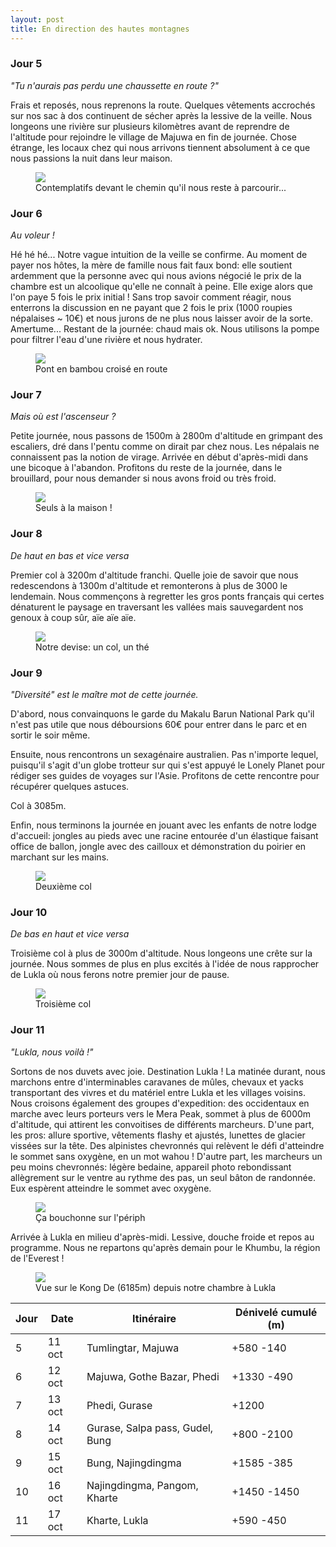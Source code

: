 ```yaml
---
layout: post
title: En direction des hautes montagnes
---
```



### Jour 5

*"Tu n'aurais pas perdu une chaussette en route ?"*

Frais et reposés, nous reprenons la route. Quelques vêtements accrochés sur nos sac à dos continuent de sécher après la lessive de la veille. Nous longeons une rivière sur plusieurs kilomètres avant de reprendre de l'altitude pour rejoindre le village de Majuwa en fin de journée. Chose étrange, les locaux chez qui nous arrivons tiennent absolument à ce que nous passions la nuit dans leur maison. 


<figure>
   <img src="/media/img/3/usback.jpeg" />
   <figcaption>Contemplatifs devant le chemin qu'il nous reste à parcourir...</figcaption>
</figure>

### Jour 6

*Au voleur !*

Hé hé hé... Notre vague intuition de la veille se confirme. Au moment de payer nos hôtes, la mère de famille nous fait faux bond: elle soutient ardemment que la personne avec qui nous avions négocié le prix de la chambre est un alcoolique qu'elle ne connaît à peine. Elle exige alors que l'on paye 5 fois le prix initial ! Sans trop savoir comment réagir, nous enterrons la discussion en ne payant que 2 fois le prix (1000 roupies népalaises ~ 10€) et nous jurons de ne plus nous laisser avoir de la sorte. Amertume... Restant de la journée: chaud mais ok. Nous utilisons la pompe pour filtrer l'eau d'une rivière et nous hydrater. 


<figure>
   <img src="/media/img/3/bridge.jpeg" />
   <figcaption>Pont en bambou croisé en route</figcaption>
</figure>

### Jour 7

*Mais où est l'ascenseur ?*

Petite journée, nous passons de 1500m à 2800m d'altitude en grimpant des escaliers, dré dans l'pentu comme on dirait par chez nous. Les népalais ne connaissent pas la notion de virage. Arrivée en début d'après-midi dans une bicoque à l'abandon. Profitons du reste de la journée, dans le brouillard, pour nous demander si nous avons froid ou très froid. 

<figure>
   <img src="/media/img/3/cold.jpeg" />
   <figcaption>Seuls à la maison !</figcaption>
</figure>

### Jour 8

*De haut en bas et vice versa*

Premier col à 3200m d'altitude franchi. Quelle joie de savoir que nous redescendons à 1300m d'altitude et remonterons à plus de 3000 le lendemain. Nous commençons à regretter les gros ponts français qui certes dénaturent le paysage en traversant les vallées mais sauvegardent nos genoux à coup sûr, aïe aïe aïe. 

<figure>
   <img src="/media/img/3/ustea.jpeg" />
   <figcaption>Notre devise: un col, un thé</figcaption>
</figure>

### Jour 9

*"Diversité" est le maître mot de cette journée.*

D'abord, nous convainquons le garde du Makalu Barun National Park qu'il n'est pas utile que nous déboursions 60€ pour entrer dans le parc et en sortir le soir même. 

Ensuite, nous rencontrons un sexagénaire australien. Pas n'importe lequel, puisqu'il s'agit d'un globe trotteur sur qui s'est appuyé le Lonely Planet pour rédiger ses guides de voyages sur l'Asie. Profitons de cette rencontre pour récupérer quelques astuces. 

Col à 3085m. 

Enfin, nous terminons la journée en jouant avec les enfants de notre lodge d'accueil: jongles au pieds avec une racine entourée d'un élastique faisant office de ballon, jongle avec des cailloux et démonstration du poirier en marchant sur les mains. 


<figure>
   <img src="/media/img/3/passflag.jpeg" />
   <figcaption>Deuxième col</figcaption>
</figure>

### Jour 10


*De bas en haut et vice versa*

Troisième col à plus de 3000m d'altitude. Nous longeons une crête sur la journée. Nous sommes de plus en plus excités à l'idée de nous rapprocher de Lukla où nous ferons notre premier jour de pause. 


<figure>
   <img src="/media/img/3/uspole.jpeg" />
   <figcaption>Troisième col</figcaption>
</figure>

### Jour 11

*"Lukla, nous voilà !"*

Sortons de nos duvets avec joie. Destination Lukla ! La matinée durant, nous marchons entre d'interminables caravanes de mûles, chevaux et yacks transportant des vivres et du matériel entre Lukla et les villages voisins. Nous croisons également des groupes d'expedition: des occidentaux en marche avec leurs porteurs vers le Mera Peak, sommet à plus de 6000m d'altitude, qui attirent les convoitises de différents marcheurs. D'une part, les pros: allure sportive, vêtements flashy et ajustés, lunettes de glacier vissées sur la tête. Des alpinistes chevronnés qui relèvent le défi d'atteindre le sommet sans oxygène, en un mot wahou ! D'autre part, les marcheurs un peu moins chevronnés: légère bedaine, appareil photo rebondissant allègrement sur le ventre au rythme des pas, un seul bâton de randonnée. Eux espèrent atteindre le sommet avec oxygène. 


<figure>
   <img src="/media/img/3/mules.jpeg" />
   <figcaption>Ça bouchonne sur l'périph</figcaption>
</figure>

Arrivée à Lukla en milieu d'après-midi. Lessive, douche froide et repos au programme. Nous ne repartons qu'après demain pour le Khumbu, la région de l'Everest !


<figure>
   <img src="/media/img/3/toplukla.jpeg" />
   <figcaption>Vue sur le Kong De (6185m) depuis notre chambre à Lukla</figcaption>
</figure>


Jour | Date | Itinéraire | Dénivelé cumulé (m)
--- | --- | --- | --- 
5 | 11 oct | Tumlingtar, Majuwa | +580 -140
6 | 12 oct | Majuwa, Gothe Bazar, Phedi | +1330 -490
7 | 13 oct | Phedi, Gurase | +1200
8 | 14 oct | Gurase, Salpa pass, Gudel, Bung | +800 -2100
9 | 15 oct | Bung, Najingdingma | +1585 -385
10 | 16 oct | Najingdingma, Pangom, Kharte | +1450 -1450
11 | 17 oct | Kharte, Lukla | +590 -450